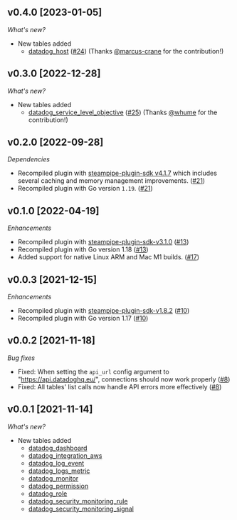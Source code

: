 ## v0.4.0 [2023-01-05]

_What's new?_

- New tables added
  - [datadog_host](https://hub.steampipe.io/plugins/turbot/datadog/tables/datadog_host) ([#24](https://github.com/turbot/steampipe-plugin-datadog/pull/24)) (Thanks [@marcus-crane](https://github.com/marcus-crane) for the contribution!)

## v0.3.0 [2022-12-28]

_What's new?_

- New tables added
  - [datadog_service_level_objective](https://hub.steampipe.io/plugins/turbot/datadog/tables/datadog_service_level_objective) ([#25](https://github.com/turbot/steampipe-plugin-datadog/pull/25)) (Thanks [@whume](https://github.com/whume) for the contribution!)

## v0.2.0 [2022-09-28]

_Dependencies_

- Recompiled plugin with [steampipe-plugin-sdk v4.1.7](https://github.com/turbot/steampipe-plugin-sdk/blob/main/CHANGELOG.md#v417-2022-09-08) which includes several caching and memory management improvements. ([#21](https://github.com/turbot/steampipe-plugin-datadog/pull/21))
- Recompiled plugin with Go version `1.19`. ([#21](https://github.com/turbot/steampipe-plugin-datadog/pull/21))

## v0.1.0 [2022-04-19]

_Enhancements_

- Recompiled plugin with [steampipe-plugin-sdk-v3.1.0](https://github.com/turbot/steampipe-plugin-sdk/blob/main/CHANGELOG.md#v310--2022-03-30) ([#13](https://github.com/turbot/steampipe-plugin-datadog/pull/13))
- Recompiled plugin with Go version 1.18 ([#13](https://github.com/turbot/steampipe-plugin-datadog/pull/13))
- Added support for native Linux ARM and Mac M1 builds. ([#17](https://github.com/turbot/steampipe-plugin-datadog/pull/17))

## v0.0.3 [2021-12-15]

_Enhancements_

- Recompiled plugin with [steampipe-plugin-sdk-v1.8.2](https://github.com/turbot/steampipe-plugin-sdk/blob/main/CHANGELOG.md#v182--2021-11-22) ([#10](https://github.com/turbot/steampipe-plugin-datadog/pull/10))
- Recompiled plugin with Go version 1.17 ([#10](https://github.com/turbot/steampipe-plugin-datadog/pull/10))

## v0.0.2 [2021-11-18]

_Bug fixes_

- Fixed: When setting the `api_url` config argument to "https://api.datadoghq.eu/", connections should now work properly ([#8](https://github.com/turbot/steampipe-plugin-datadog/pull/8))
- Fixed: All tables' list calls now handle API errors more effectively ([#8](https://github.com/turbot/steampipe-plugin-datadog/pull/8))

## v0.0.1 [2021-11-14]

_What's new?_

- New tables added
  - [datadog_dashboard](https://hub.steampipe.io/plugins/turbot/datadog/tables/datadog_dashboard)
  - [datadog_integration_aws](https://hub.steampipe.io/plugins/turbot/datadog/tables/datadog_integration_aws)
  - [datadog_log_event](https://hub.steampipe.io/plugins/turbot/datadog/tables/datadog_log_event)
  - [datadog_logs_metric](https://hub.steampipe.io/plugins/turbot/datadog/tables/datadog_logs_metric)
  - [datadog_monitor](https://hub.steampipe.io/plugins/turbot/datadog/tables/datadog_monitor)
  - [datadog_permission](https://hub.steampipe.io/plugins/turbot/datadog/tables/datadog_permission)
  - [datadog_role](https://hub.steampipe.io/plugins/turbot/datadog/tables/datadog_role)
  - [datadog_security_monitoring_rule](https://hub.steampipe.io/plugins/turbot/datadog/tables/datadog_security_monitoring_rule)
  - [datadog_security_monitoring_signal](https://hub.steampipe.io/plugins/turbot/datadog/tables/datadog_security_monitoring_signal)
